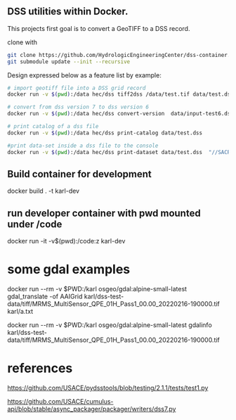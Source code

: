 
## DSS utilities within Docker.

This projects first goal is to convert a GeoTIFF to a DSS record.

clone with 
```bash
git clone https://github.com/HydrologicEngineeringCenter/dss-container.git
git submodule update --init --recursive
```


Design expressed below as a feature list by example:


```bash
# import geotiff file into a DSS grid record
docker run -v $(pwd):/data hec/dss tiff2dss /data/test.tif data/test.dss  "/GRID/RECORD/DATA/01jan2019:1200/01jan2019:1300/Ex10a/" --data-type PER-AVER --grid-type specified --wkt="..."

# convert from dss version 7 to dss version 6
docker run -v $(pwd):/data hec/dss convert-version  data/input-test6.dss   data/output-test7.dss

# print catalog of a dss file
docker run -v $(pwd):/data hec/dss print-catalog data/test.dss  

#print data-set inside a dss file to the console
docker run -v $(pwd):/data hec/dss print-dataset data/test.dss  "//SACRAMENTO/PRECIP-INC/01Jan1877/1Day/OBS/"

```


## Build container for development

docker build . -t karl-dev


## run developer container with pwd mounted under /code

docker run -it -v$(pwd):/code:z karl-dev

# some gdal examples

 docker run --rm -v $PWD:/karl osgeo/gdal:alpine-small-latest gdal_translate -of AAIGrid karl/dss-test-data/tiff/MRMS_MultiSensor_QPE_01H_Pass1_00.00_20220216-190000.tif   karl/a.txt

docker run --rm -v $PWD:/karl osgeo/gdal:alpine-small-latest gdalinfo  karl/dss-test-data/tiff/MRMS_MultiSensor_QPE_01H_Pass1_00.00_20220216-190000.tif  


# references

https://github.com/USACE/pydsstools/blob/testing/2.1.1/tests/test1.py

https://github.com/USACE/cumulus-api/blob/stable/async_packager/packager/writers/dss7.py
